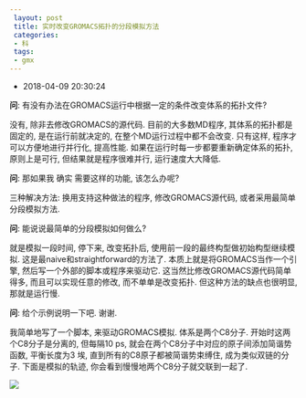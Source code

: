 ```yaml
---
 layout: post
 title: 实时改变GROMACS拓扑的分段模拟方法
 categories:
 - 科
 tags:
 - gmx
---
```


- 2018-04-09 20:30:24

__问__: 有没有办法在GROMACS运行中根据一定的条件改变体系的拓扑文件?

没有, 除非去修改GROMACS的源代码. 目前的大多数MD程序, 其体系的拓扑都是固定的, 是在运行前就决定的, 在整个MD运行过程中都不会改变. 只有这样, 程序才可以方便地进行并行化, 提高性能. 如果在运行时每一步都要重新确定体系的拓扑, 原则上是可行, 但结果就是程序很难并行, 运行速度大大降低.

__问__: 那如果我  确实  需要这样的功能, 该怎么办呢?

三种解决方法: 换用支持这种做法的程序, 修改GROMACS源代码, 或者采用最简单分段模拟方法.

__问__: 能说说最简单的分段模拟如何做么?

就是模拟一段时间, 停下来, 改变拓扑后, 使用前一段的最终构型做初始构型继续模拟. 这是最naive和straightforward的方法了. 本质上就是将GROMACS当作一个引擎, 然后写一个外部的脚本或程序来驱动它. 这当然比修改GROMACS源代码简单得多, 而且可以实现任意的修改, 而不单单是改变拓扑. 但这种方法的缺点也很明显, 那就是运行慢.

__问__: 给个示例说明一下吧. 谢谢.

我简单地写了一个脚本, 来驱动GROMACS模拟. 体系是两个C8分子. 开始时这两个C8分子是分离的, 但每隔10 ps, 就会在两个C8分子中对应的原子间添加简谐势函数, 平衡长度为3 埃, 直到所有的C8原子都被简谐势束缚住, 成为类似双链的分子. 下面是模拟的轨迹, 你会看到慢慢地两个C8分子就交联到一起了.

![](https://jerkwin.github.io/pic/C8.gif)
